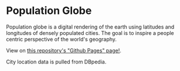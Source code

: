 # Population Globe

Population globe is a digital rendering of the earth using latitudes and longitudes of densely populated cities. The goal is to inspire a people centric perspective of the world's geography.

View on [this repository's "Github Pages" page!](https://cphbrt.github.io/population-globe/ "Population Globe").

City location data is pulled from DBpedia.
